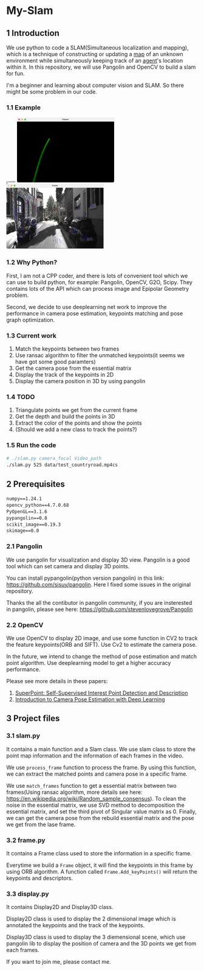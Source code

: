 # My-Slam

## 1 Introduction

We use python to code a SLAM(Simultaneous localization and mapping), which is a technique of constructing or updating a [map](https://en.wikipedia.org/wiki/Map) of an unknown environment while simultaneously keeping track of an [agent](https://en.wikipedia.org/wiki/Intelligent_agent)'s location within it. In this repository, we will use Pangolin and OpenCV to build a slam for fun.

I'm a beginner and learning about computer vision and SLAM. So there might be some problem in our code.

### 1.1 Example

<img src="assets/example.gif" alt="example" style="zoom: 33%;" />

<img src="assets/image-20230128173032124.png" alt="image-20230128173032124" style="zoom: 25%;" />

<img src="assets/image-20230128172846539.png" alt="image-20230128172846539" style="zoom: 25%;" />

### 1.2 Why Python?

First, I am not a CPP coder, and there is lots of convenient tool which we can use to build python, for example: Pangolin, OpenCV, G2O, Scipy. They contains lots of the API which can process image and Epipolar Geometry problem.

Second, we decide to use deeplearning net work to improve the performance in camera pose estimation, keypoints matching and pose graph optimization. 

### 1.3 Current work

1. Match the keypoints between two frames
2. Use ransac algorithm to filter the unmatched keypoints(it seems we have got some good paramters)
3. Get the camera pose from the essential matrix
4. Display the track of the keypoints in 2D
5. Display the camera position in 3D by using pangolin

### 1.4 TODO

1. Triangulate points we get from the current frame
2. Get the depth and build the points in 3D
3. Extract the color of the points and show the points
4. (Should we add a new class to track the points?)

### 1.5 Run the code

```sh
# ./slam.py camera_focal Video_path
./slam.py 525 data/test_countryroad.mp4cs
```

 

## 2 Prerequisites

```txt
numpy==1.24.1
opencv_python==4.7.0.68
PyOpenGL==3.1.6
pypangolin==0.8
scikit_image==0.19.3
skimage==0.0
```

### 2.1 Pangolin

We use pangolin for visualization and display 3D view. Pangolin is a good tool which can set camera and display 3D points.

You can install pypangolin(python version pangolin) in this link: https://github.com/sisuy/pangolin. Here I fixed some issues in the original repository.

Thanks the all the contibutor in pangolin community, if you are insterested in pangolin, please see here: https://github.com/stevenlovegrove/Pangolin

### 2.2 OpenCV

We use OpenCV to display 2D image, and use some function in CV2 to track the feature keypoints(ORB and SIFT).  Use Cv2 to estimate the camera pose.

In the future, we intend to change the method of pose estimation and match point algorithm. Use deeplearning model to get a higher accuracy performance.

Please see more details in these papers:

1. [SuperPoint: Self-Supervised Interest Point Detection and Description](https://arxiv.org/abs/1712.07629)
2. [Introduction to Camera Pose Estimation with Deep Learning](https://arxiv.org/abs/1907.05272v1)



## 3 Project files

### 3.1 slam.py

It contains a main function and a Slam class. We use slam class to store the point map information and the information of each frames in the video.

We use `process_frame`  function to process the frame. By using this function, we can extract the matched points and camera pose in a specific frame.

We use `match_frames` function to get a essential matrix between two frames(Using ransac algorithm, more details see here: https://en.wikipedia.org/wiki/Random_sample_consensus). To clean the noise in the essential matrix, we use SVD method to decomposition the essential matrix, and set the third pivot of Singular value matrix as 0. Finally, we can get the camera pose from the rebuild essential matrix and the pose we get from the lase frame. 

### 3.2 frame.py

It contains a Frame class used to store the information in a specific frame.

Everytime we build a `Frame` object, it will find the keypoints in this frame by using ORB algorithm. A function called `Frame.Add_keyPoints()` will return the keypoints and descriptors.



### 3.3 display.py

It contains Display2D and Display3D class.

Display2D class is used to display the 2 dimensional image which is annotated the keypoints and the track of the keypoints.

Display3D class is used to display the 3 diemensional scene, which use pangolin lib to display the position of camera and the 3D points we get from each frames.



If you want to join me, please contact me.
